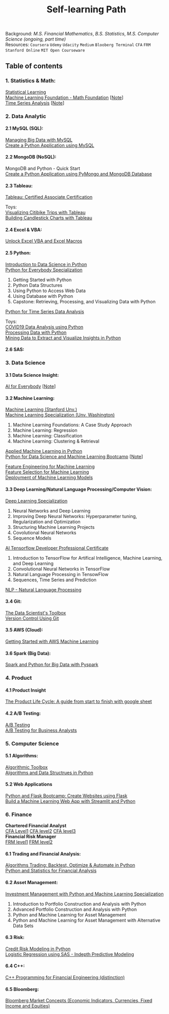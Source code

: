<h1 align="center"> Self-learning Path </h1> <br>

Background: _M.S. Financial Mathematics_, _B.S. Statistics_, _M.S. Computer Science (ongoing, part time)_<br>
Resources: ``Coursera`` ``Udemy`` ``Udacity`` ``Medium`` ``Blooberg Terminal`` ``CFA`` ``FRM`` ``Stanford Online`` ``MIT Open Courseware``

## Table of contents

### 1. Statistics & Math:<br>
[Statistical Learning](https://drive.google.com/file/d/1WjU4o31wgqvYCHYJYhp83BJHvLz7nby5/view)<br>
[Machine Learning Foundation - Math Foundation]() [[Note](https://github.com/puran-debugger/HsuanTienLin_MachineLearning/tree/master/Machine%20Learning%20Foundations/pdf%20files)]<br>
[Time Series Analysis](https://ocw.mit.edu/courses/economics/14-384-time-series-analysis-fall-2013/index.htm) [[Note]((https://ocw.mit.edu/courses/economics/14-384-time-series-analysis-fall-2013/lecture-notes/))]

### 2. Data Analytic

#### 2.1 MySQL (SQL):
[Managing Big Data with MySQL](https://www.coursera.org/account/accomplishments/verify/FG3BWNWY8HWU)<br>
[Create a Python Application using MySQL](https://coursera.org/share/6709899500e381320aba4caba91d6520)<br>

#### 2.2 MongoDB (NoSQL):<br>
MongoDB and Python - Quick Start<br>
[Create a Python Application using PyMongo and MongoDB Database](https://coursera.org/share/6709899500e381320aba4caba91d6520)<br>

#### 2.3 Tableau: 
[Tableau: Certified Associate Certification](https://www.udemy.com/certificate/UC-1ae74013-ebb5-44d1-8495-c07481c45a0e/)<br>

Toys: <br>
[Visualizing Citibike Trips with Tableau](https://www.coursera.org/account/accomplishments/certificate/QMVGZ9AVDVJD)<br>
[Building Candlestick Charts with Tableau](https://www.coursera.org/account/accomplishments/certificate/YVMVAFRB922A)<br>


#### 2.4 Excel & VBA:
[Unlock Excel VBA and Excel Macros](https://www.udemy.com/certificate/UC-8e62f62a-f76b-4657-8456-03c885c1eef6/)<br>

#### 2.5 Python: <br>
[Introduction to Data Science in Python](https://coursera.org/share/eb6ab1a95fd67f01dea294cc31642485)<br>
[Python for Everybody Specialization](https://www.coursera.org/account/accomplishments/specialization/U3SU8BNGKZV9)<br>
1. Getting Started with Python<br> 
2. Python Data Structures<br> 
3. Using Python to Access Web Data<br> 
4. Using Database with Python<br> 
5. Capstone: Retrieving, Processing, and Visualizing Data with Python<br>

[Python for Time Series Data Analysis]()<br>

Toys: <br>
[COVID19 Data Analysis using Python](https://www.coursera.org/account/accomplishments/certificate/P9AB6RN7HK6S)<br>
[Processing Data with Python](https://www.coursera.org/account/accomplishments/certificate/KDVQW2NX2G8G)<br>
[Mining Data to Extract and Visualize Insights in Python](https://www.coursera.org/account/accomplishments/certificate/KZQUMEH7G9D6)<br>

#### 2.6 SAS: <br>

### 3. Data Science
#### 3.1 Data Science Insight:
[AI for Everybody](https://coursera.org/share/71e95c184f179aa1cb781f530d986ae7) [[Note](https://github.com/puran-debugger/Learning/blob/master/AI%20for%20Everbody.md)]<br>

#### 3.2 Machine Learning:<br>
[Machine Learning (Stanford Unv.)](https://www.coursera.org/account/accomplishments/records/NX4DF87Y326G) <br>
[Machine Learning Specialization (Unv. Washington)]()<br>
1. Machine Learning Foundations: A Case Study Approach<br>
2. Machine Learning: Regression<br>
3. Machine Learning: Classification<br>
4. Machine Learning: Clustering & Retrieval<br>


[Applied Machine Learning in Python](https://coursera.org/share/5a37d2d36297c9b63a9daf988692da8b)<br>
[Python for Data Science and Machine Learning Bootcamp](https://www.udemy.com/certificate/UC-e02ef300-32bb-401e-99cf-39933dc6b73a/) [[Note](https://github.com/puran-debugger/Bootcamp/tree/master/Python%20for%20Data%20Science%20and%20Machine%20Learning%20Bootcamp)]<br>

[Feature Engineering for Machine Learning]()<br>
[Feature Selection for Machine Learning]()<br>
[Deployment of Machine Learning Models]()<br>

#### 3.3 Deep Learning/Natural Language Processing/Computer Vision:<br>
[Deep Learning Specialization]()<br>
1. Neural Networks and Deep Learning<br>
2. Improving Deep Neural Networks: Hyperparameter tuning, Regularization and Optimization <br>
3. Structuring Machine Learning Projects<br>
4. Covolutional Neural Networks <br>
5. Sequence Models<br>

[AI Tensorflow Developer Professional Certificate]()<br>
1. Introduction to TensorFlow for Artifical Intelligence, Machine Learning, and Deep Learning<br>
2. Convolutional Neural Networks in TensorFlow<br>
3. Natural Language Processing in TensowFlow<br>
4. Sequences, Time Series and Prediction<br>

[NLP - Natural Language Processing]()<br> 

#### 3.4 Git:<br>
[The Data Scientist's Toolbox](https://www.coursera.org/account/accomplishments/certificate/N2MYU5P9L77J)<br>
[Version Control Using Git]()<br>

#### 3.5 AWS (Cloud): 
[Getting Started with AWS Machine Learning](https://coursera.org/share/ceeaf9a6dc6f6cce2fb1d77ea4ef4221)

#### 3.6 Spark (Big Data): 
[Spark and Python for Big Data with Pyspark](https://www.udemy.com/certificate/UC-5291b79f-ea5f-4f0d-a14c-10a4623fc289/)<br>

### 4. Product
#### 4.1 Product Insight
[The Product Life Cycle: A guide from start to finish with google sheet]()<br>

#### 4.2 A/B Testing:
[A/B Testing](https://www.udacity.com/course/ab-testing--ud257)<br>
[A/B Testing for Business Analysts](https://www.udacity.com/course/ab-testing--ud979)<br>

### 5. Computer Science
#### 5.1 Algorithms:<br>
[Algorithmic Toolbox](https://coursera.org/share/2b6071f24442435dacbfc8ac38cc1b5b)<br>
[Algorithms and Data Structrues in Python ](https://www.udemy.com/certificate/UC-e2867d8a-0914-4c9f-893a-f6667a6c83bb/)<br>

#### 5.2 Web Applications<br>
[Python and Flask Bootcamp: Create Websites using Flask]()<br>
[Build a Machine Learning Web App with Streamlit and Python](https://www.coursera.org/account/accomplishments/verify/MR2X5L44MC3T)<br>

### 6. Finance

**Chartered Financial Analyst** <br>
[CFA Level1]()  [CFA level2]()  [CFA level3]()<br>
**Financial Risk Manager**<br>
[FRM level1]()  [FRM level2]()<br>

#### 6.1 Trading and Financial Analysis:
[Algorithms Trading: Backtest, Optimize & Automate in Python](https://www.udemy.com/certificate/UC-JH4N7KB1/)<br>
[Python and Statistics for Financial Analysis](https://www.coursera.org/account/accomplishments/verify/LM4R7F8C4WY2)<br>

#### 6.2 Asset Management:
[Investment Management with Python and Machine Learning Specialization]()<br>
1. Introduction to Portfolio Construction and Analysis with Python<br>
2. Advanced Portfolio Construction and Analysis with Python<br>
3. Python and Machine Learning for Asset Management<br>
4. Python and Machine Learning for Asset Management with Alternative Data Sets<br>

#### 6.3 Risk:<br>
[Credit Risk Modeling in Python](https://www.udemy.com/certificate/UC-f7c34836-2fa8-4f87-9a9d-78146c71d41d/)<br>
[Logistic Regression using SAS - Indepth Predictive Modeling](https://www.udemy.com/certificate/UC-a82adee4-f982-4cff-a2a0-acffab9f91ff/)<br>

#### 6.4 C++: 
[C++ Programming for Financial Engineering (distinction)](https://drive.google.com/file/d/1bkcy8fPpIo0qwSo0uJAI-eyF20-mum61/view?usp=sharing)<br>

#### 6.5 Bloomberg:
[Bloomberg Market Concepts (Economic Indicators, Currencies, Fixed Income and Equities)](https://drive.google.com/file/d/1auncWML_8L4FkZ1mIS1fzOjxTpkH8Lbf/view?usp=sharing)


